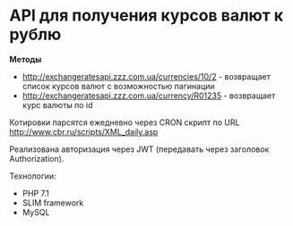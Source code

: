 # API для получения курсов валют к рублю

**Методы**
* http://exchangeratesapi.zzz.com.ua/currencies/10/2 - возвращает список курсов валют с возможностью пагинации
* http://exchangeratesapi.zzz.com.ua/currency/R01235 - возвращает курс валюты по id
	
Котировки парсятся ежедневно через CRON скрипт по URL http://www.cbr.ru/scripts/XML_daily.asp  

Реализована авторизация через JWT (передавать через заголовок Authorization).

Технологии:
* PHP 7.1
* SLIM framework
* MySQL
